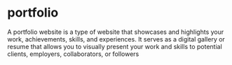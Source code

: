 # portfolio
A portfolio website is a type of website that showcases and highlights your work, achievements, skills, and experiences. It serves as a digital gallery or resume that allows you to visually present your work and skills to potential clients, employers, collaborators, or followers
